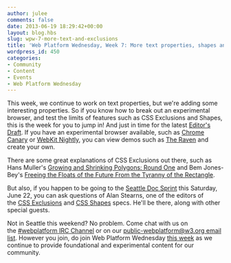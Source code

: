 ```yaml
---
author: julee
comments: false
date: 2013-06-19 18:29:42+00:00
layout: blog.hbs
slug: wpw-7-more-text-and-exclusions
title: 'Web Platform Wednesday, Week 7: More text properties, shapes and exclusions'
wordpress_id: 450
categories:
- Community
- Content
- Events
- Web Platform Wednesday
---
```


This week, we continue to work on text properties, but we're adding some interesting properties. So if you know how to break out an experimental browser, and test the limits of features such as CSS Exclusions and Shapes, this is the week for you to jump in! And just in time for the latest [Editor's Draft](http://dev.w3.org/csswg/css-shapes/). If you have an experimental browser available, such as [Chrome Canary](https://www.google.com/intl/en/chrome/browser/canary.html) or [WebKit Nightly](http://nightly.webkit.org/), you can view demos such as [The Raven](http://adobe.github.io/web-platform/samples/css-exclusions/nevermore/index.html) and create your own.

There are some great explanations of CSS Exclusions out there, such as Hans Muller's [Growing and Shrinking Polygons: Round One](http://hansmuller-webkit.blogspot.com/2013/04/growing-and-shrinking-polygons-round-one.html) and Bem Jones-Bey's [Freeing the Floats of the Future From the Tyranny of the Rectangle](http://blogs.adobe.com/webplatform/2013/03/27/freeing-the-floats-of-the-future-from-the-tyranny-of-the-rectangle/).

But also, if you happen to be going to the [Seattle Doc Sprint](http://blog.webplatform.org/2013/06/1st-seattle-doc-sprint/) this Saturday, June 22, you can ask questions of Alan Stearns, one of the editors of the [CSS Exclusions](http://dev.w3.org/csswg/css-exclusions/) and [CSS Shapes](http://dev.w3.org/csswg/css-shapes/) specs. He'll be there, along with other special guests.

Not in Seattle this weekend? No problem. Come chat with us on the [#webplatform IRC Channel](http://webchat.freenode.net/?channels=webplatform) or on our [public-webplatform@w3.org email list](mailto:public-webplatform@w3.org?subject=(WPW)). However you join, do join Web Platform Wednesday [this week](http://docs.webplatform.org/wiki/Meta:web_platform_wednesday) as we continue to provide foundational and experimental content for our community.
